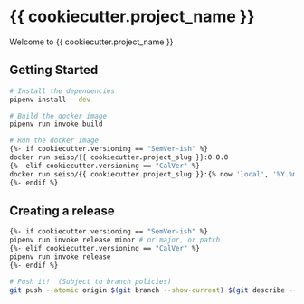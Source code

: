 # {{ cookiecutter.project_name }}
Welcome to {{ cookiecutter.project_name }}

## Getting Started
```bash
# Install the dependencies
pipenv install --dev

# Build the docker image
pipenv run invoke build

# Run the docker image
{%- if cookiecutter.versioning == "SemVer-ish" %}
docker run seiso/{{ cookiecutter.project_slug }}:0.0.0
{%- elif cookiecutter.versioning == "CalVer" %}
docker run seiso/{{ cookiecutter.project_slug }}:{% now 'local', '%Y.%m.00' %}
{%- endif %}
```

## Creating a release
```bash
{%- if cookiecutter.versioning == "SemVer-ish" %}
pipenv run invoke release minor # or major, or patch
{%- elif cookiecutter.versioning == "CalVer" %}
pipenv run invoke release
{%- endif %}

# Push it!  (Subject to branch policies)
git push --atomic origin $(git branch --show-current) $(git describe --tags)
```
